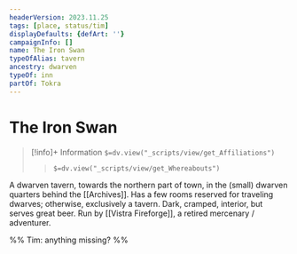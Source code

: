 ```yaml
---
headerVersion: 2023.11.25
tags: [place, status/tim]
displayDefaults: {defArt: ''}
campaignInfo: []
name: The Iron Swan
typeOfAlias: tavern
ancestry: dwarven
typeOf: inn
partOf: Tokra
---
```

# The Iron Swan
>[!info]+ Information
> `$=dv.view("_scripts/view/get_Affiliations")`
>> `$=dv.view("_scripts/view/get_Whereabouts")`

A dwarven tavern, towards the northern part of town, in the (small) dwarven quarters behind the [[Archives]]. Has a few rooms reserved for traveling dwarves; otherwise, exclusively a tavern. Dark, cramped, interior, but serves great beer. Run by [[Vistra Fireforge]], a retired mercenary / adventurer. 

%% Tim: anything missing? %%
